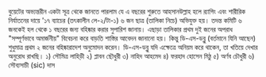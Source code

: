 বুয়েটের অভ্যন্তরীন একটা সূত্র থেকে জানতে পারলাম যে এ বছরের শুরুতে আহসানউল্লাহ হলে র‍্যাগিং এবং শারীরিক ‍নির্যাতনের দায়ে '১৭ ব্যাচের (তৎকালীন লে-২/টা-১) ৬ জন ছাত্র (তালিকা নিচে) অভিযুক্ত হয়। তদন্ত কমিটি ৬ জনকেই হল থেকে ১ বছরের জন্য বহিষ্কার করার সুপারিশ জানায়। এছাড়া তালিকার প্রথম দুই জনের অপরাধ "সম্পূর্ণভাবে অমার্জনীয়" বিবেচনা করে বাড়তি শাস্তির আবেদন জানানো হয়। কিন্তু ডি-এস-ডব্লু (বর্তমানে যিনি আছেন) শুধুমাত্র প্রথম ২ জনের বহিষ্কারাদেশ অনুমোদন করেন। ডি-এস-ডব্লু যদি এক্ষেত্রে অনিয়ম করে থাকেন, তা খতিয়ে দেখার অনুরোধ রাখছি।
১) সৌমিত্র লাহিড়ী
২) প্লাবন ছৌধুরী
৩) নাহিদ আহমেদ
৪) ফরহাদ হোসেন মিঠু
৫) অর্ণব চৌধুরী
৬) সৌব্যসাচী (sic) দাস